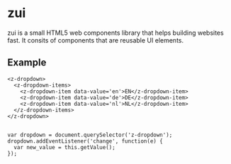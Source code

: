 # zui

zui is a small HTML5 web components library that helps building websites fast.
It consits of components that are reusable UI elements.

## Example

    <z-dropdown>
      <z-dropdown-items>
        <z-dropdown-item data-value='en'>EN</z-dropdown-item>
        <z-dropdown-item data-value='de'>DE</z-dropdown-item>
        <z-dropdown-item data-value='nl'>NL</z-dropdown-item>
      </z-dropdown-items>
    </z-dropdown>


    var dropdown = document.querySelector('z-dropdown');
    dropdown.addEventListener('change', function(e) {
      var new_value = this.getValue();
    });

